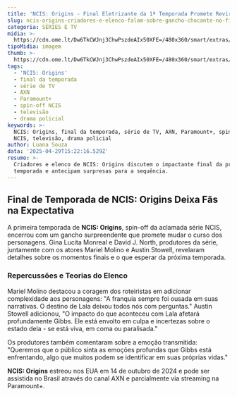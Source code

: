 ```yaml
---
title: 'NCIS: Origins - Final Eletrizante da 1ª Temporada Promete Reviravoltas'
slug: ncis-origins-criadores-e-elenco-falam-sobre-gancho-chocante-no-fim-do-1-ano
categoria: SÉRIES E TV
midia: >-
  https://cdn.ome.lt/Dw6TkCWJnj3ChwPszdeAIx50XFE=/480x360/smart/extras/conteudos/omelete_THUMB_-_2025-04-29T113621.360.png
tipoMidia: imagem
thumb: >-
  https://cdn.ome.lt/Dw6TkCWJnj3ChwPszdeAIx50XFE=/480x360/smart/extras/conteudos/omelete_THUMB_-_2025-04-29T113621.360.png
tags:
  - 'NCIS: Origins'
  - final da temporada
  - série de TV
  - AXN
  - Paramount+
  - spin-off NCIS
  - televisão
  - drama policial
keywords: >-
  NCIS: Origins, final da temporada, série de TV, AXN, Paramount+, spin-off
  NCIS, televisão, drama policial
author: Luana Souza
data: '2025-04-29T15:22:16.529Z'
resumo: >-
  Criadores e elenco de NCIS: Origins discutem o impactante final da primeira
  temporada e antecipam surpresas para a sequência.
---
```


## Final de Temporada de NCIS: Origins Deixa Fãs na Expectativa

A primeira temporada de **NCIS: Origins**, spin-off da aclamada série NCIS, encerrou com um gancho surpreendente que promete mudar o curso dos personagens. Gina Lucita Monreal e David J. North, produtores da série, juntamente com os atores Mariel Molino e Austin Stowell, revelaram detalhes sobre os momentos finais e o que esperar da próxima temporada.

### Repercussões e Teorias do Elenco

Mariel Molino destacou a coragem dos roteiristas em adicionar complexidade aos personagens: "A franquia sempre foi ousada em suas narrativas. O destino de Lala deixou todos nós com perguntas." Austin Stowell adicionou, "O impacto do que aconteceu com Lala afetará profundamente Gibbs. Ele está envolto em culpa e incertezas sobre o estado dela - se está viva, em coma ou paralisada."

Os produtores também comentaram sobre a emoção transmitida: "Queremos que o público sinta as emoções profundas que Gibbs está enfrentando, algo que muitos podem se identificar em suas próprias vidas."

**NCIS: Origins** estreou nos EUA em 14 de outubro de 2024 e pode ser assistida no Brasil através do canal AXN e parcialmente via streaming na Paramount+.
